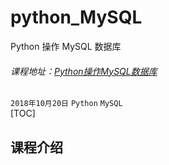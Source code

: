 # python_MySQL
Python 操作 MySQL 数据库
###### 课程地址：[Python操作MySQL数据库](https://www.imooc.com/learn/475)
`2018年10月20日` `Python` `MySQL`  
[TOC]

## 课程介绍
